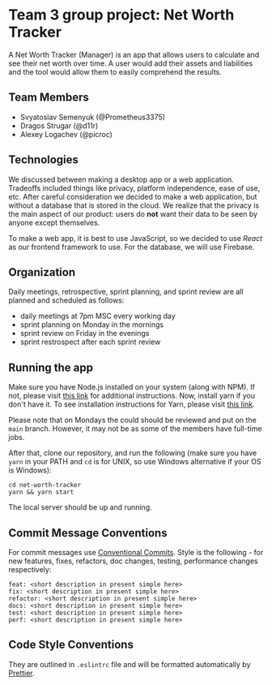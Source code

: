 # Team 3 group project: Net Worth Tracker

A Net Worth Tracker (Manager) is an app that allows users to calculate and see their net worth over time. A user would add their assets and liabilities and the tool would allow them to easily comprehend the results.

## Team Members
- Svyatoslav Semenyuk (@Prometheus3375)
- Dragos Strugar (@d11r)
- Alexey Logachev (@picroc)

## Technologies

We discussed between making a desktop app or a web application. Tradeoffs included things like privacy, platform independence, ease of use, etc. After careful consideration we decided to make a web application, but without a database that is stored in the cloud. We realize that the privacy is the main aspect of our product: users do **not** want their data to be seen by anyone except themselves.

To make a web app, it is best to use JavaScript, so we decided to use *React* as our frontend framework to use. For the database, we will use Firebase.

## Organization

Daily meetings, retrospective, sprint planning, and sprint review are all planned and scheduled as follows:
- daily meetings at 7pm MSC every working day
- sprint planning on Monday in the mornings
- sprint review on Friday in the evenings
- sprint restrospect after each sprint review

## Running the app
Make sure you have Node.js installed on your system (along with NPM). If not, please visit [this link](https://nodejs.org/en/download/) for additional instructions. Now, install yarn if you don't have it. To see installation instructions for Yarn, please visit [this link](https://classic.yarnpkg.com/en/docs/install).

Please note that on Mondays the could should be reviewed and put on the `main` branch. However, it may not be as some of the members have full-time jobs.

After that, clone our repository, and run the following (make sure you have `yarn` in your PATH and `cd` is for UNIX, so use Windows alternative if your OS is Windows):
```
cd net-worth-tracker
yarn && yarn start
```

The local server should be up and running.

## Commit Message Conventions

For commit messages use [Conventional Commits](https://www.conventionalcommits.org/en/v1.0.0/). Style is the following - for new features, fixes, refactors, doc changes, testing, performance changes respectively:

```
feat: <short description in present simple here>
fix: <short description in present simple here>
refactor: <short description in present simple here>
docs: <short description in present simple here>
test: <short description in present simple here>
perf: <short description in present simple here>
```

## Code Style Conventions

They are outlined in `.eslintrc` file and will be formatted automatically by [Prettier](https://prettier.io/).
